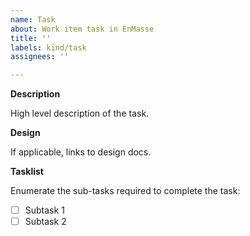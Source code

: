 ```yaml
---
name: Task
about: Work item task in EnMasse
title: ''
labels: kind/task
assignees: ''

---
```


**Description**

<!--
REMINDER: Add milestones and labels to the task to make it easily identifiable
-->

High level description of the task.

**Design**

If applicable, links to design docs.

**Tasklist**

Enumerate the sub-tasks required to complete the task:

* [ ] Subtask 1
* [ ] Subtask 2
